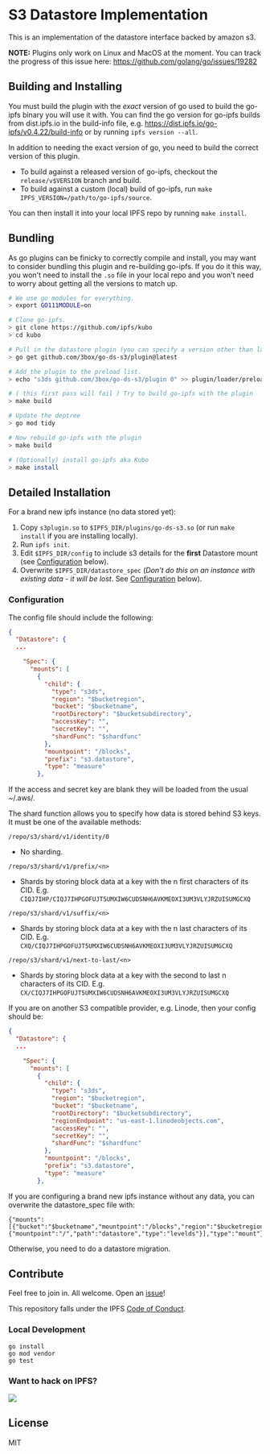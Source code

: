 # S3 Datastore Implementation

This is an implementation of the datastore interface backed by amazon s3.

**NOTE:** Plugins only work on Linux and MacOS at the moment. You can track the progress of this issue here: https://github.com/golang/go/issues/19282

## Building and Installing

You must build the plugin with the *exact* version of go used to build the go-ipfs binary you will use it with. You can find the go version for go-ipfs builds from dist.ipfs.io in the build-info file, e.g. https://dist.ipfs.io/go-ipfs/v0.4.22/build-info or by running `ipfs version --all`.

In addition to needing the exact version of go, you need to build the correct version of this plugin.

* To build against a released version of go-ipfs, checkout the `release/v$VERSION` branch and build.
* To build against a custom (local) build of go-ipfs, run `make IPFS_VERSION=/path/to/go-ipfs/source`.

You can then install it into your local IPFS repo by running `make install`.

## Bundling

As go plugins can be finicky to correctly compile and install, you may want to consider bundling this plugin and re-building go-ipfs. If you do it this way, you won't need to install the `.so` file in your local repo and you won't need to worry about getting all the versions to match up.

```bash
# We use go modules for everything.
> export GO111MODULE=on

# Clone go-ipfs.
> git clone https://github.com/ipfs/kubo
> cd kubo

# Pull in the datastore plugin (you can specify a version other than latest if you'd like).
> go get github.com/3box/go-ds-s3/plugin@latest

# Add the plugin to the preload list.
> echo "s3ds github.com/3box/go-ds-s3/plugin 0" >> plugin/loader/preload_list

# ( this first pass will fail ) Try to build go-ipfs with the plugin
> make build

# Update the deptree
> go mod tidy

# Now rebuild go-ipfs with the plugin
> make build

# (Optionally) install go-ipfs aka Kubo
> make install
```

## Detailed Installation

For a brand new ipfs instance (no data stored yet):

1. Copy `s3plugin.so` to `$IPFS_DIR/plugins/go-ds-s3.so` (or run `make install` if you are installing locally).
2. Run `ipfs init`.
3. Edit `$IPFS_DIR/config` to include s3 details for the **first** Datastore mount (see [Configuration](#configuration) below).
4. Overwrite `$IPFS_DIR/datastore_spec` (*Don't do this on an instance with existing data - it will be lost*. See [Configuration](#configuration) below).

### Configuration

The config file should include the following:
```json
{
  "Datastore": {
  ...

    "Spec": {
      "mounts": [
        {
          "child": {
            "type": "s3ds",
            "region": "$bucketregion",
            "bucket": "$bucketname",
            "rootDirectory": "$bucketsubdirectory",
            "accessKey": "",
            "secretKey": "",
            "shardFunc": "$shardfunc"
          },
          "mountpoint": "/blocks",
          "prefix": "s3.datastore",
          "type": "measure"
        },
```

If the access and secret key are blank they will be loaded from the usual ~/.aws/.

The shard function allows you to specify how data is stored behind S3 keys. It must be one of the available methods:

`/repo/s3/shard/v1/identity/0`
- No sharding.

`/repo/s3/shard/v1/prefix/<n>`
- Shards by storing block data at a key with the n first characters of its CID. E.g. `CIQJ7IHP/CIQJ7IHPGOFUJT5UMXIW6CUDSNH6AVKMEOXI3UM3VLYJRZUISUMGCXQ`

`/repo/s3/shard/v1/suffix/<n>`
- Shards by storing block data at a key with the n last characters of its CID. E.g. `CXQ/CIQJ7IHPGOFUJT5UMXIW6CUDSNH6AVKMEOXI3UM3VLYJRZUISUMGCXQ`

`/repo/s3/shard/v1/next-to-last/<n>`
- Shards by storing block data at a key with the second to last n characters of its CID. E.g. `CX/CIQJ7IHPGOFUJT5UMXIW6CUDSNH6AVKMEOXI3UM3VLYJRZUISUMGCXQ`

If you are on another S3 compatible provider, e.g. Linode, then your config should be:

```json
{
  "Datastore": {
  ...

    "Spec": {
      "mounts": [
        {
          "child": {
            "type": "s3ds",
            "region": "$bucketregion",
            "bucket": "$bucketname",
            "rootDirectory": "$bucketsubdirectory",
            "regionEndpoint": "us-east-1.linodeobjects.com",
            "accessKey": "",
            "secretKey": "",
            "shardFunc": "$shardfunc"
          },
          "mountpoint": "/blocks",
          "prefix": "s3.datastore",
          "type": "measure"
        },
```

If you are configuring a brand new ipfs instance without any data, you can overwrite the datastore_spec file with:

```
{"mounts":[{"bucket":"$bucketname","mountpoint":"/blocks","region":"$bucketregion","rootDirectory":"$bucketsubdirectory"},{"mountpoint":"/","path":"datastore","type":"levelds"}],"type":"mount"}
```

Otherwise, you need to do a datastore migration.

## Contribute

Feel free to join in. All welcome. Open an [issue](https://github.com/ipfs/go-ipfs-example-plugin/issues)!

This repository falls under the IPFS [Code of Conduct](https://github.com/ipfs/community/blob/master/code-of-conduct.md).

### Local Development

```
go install
go mod vendor
go test
```

### Want to hack on IPFS?

[![](https://cdn.rawgit.com/jbenet/contribute-ipfs-gif/master/img/contribute.gif)](https://github.com/ipfs/community/blob/master/CONTRIBUTING.md)

## License

MIT
